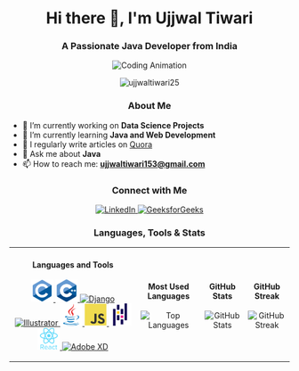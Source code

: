 <h1 align="center">Hi there 👋, I'm Ujjwal Tiwari</h1>
<h3 align="center">A Passionate Java Developer from India</h3>

<p align="center">
  <img src="https://cdn.hashnode.com/res/hashnode/image/upload/v1683700802583/872218de-7763-4505-b028-d6b02add66c7.gif?w=1600&h=840&fit=crop&crop=entropy&auto=format,compress&gif-q=60&format=webm" alt="Coding Animation" width="100%" height="auto" style="max-height: 312px; object-fit: cover;" />
</p>


<p align="center">
  <img src="https://komarev.com/ghpvc/?username=ujjwaltiwari25&label=Profile%20views&color=0e75b6&style=flat" alt="ujjwaltiwari25" />
</p>

<h3 align="center">About Me</h3>

- 🔭 I’m currently working on **Data Science Projects**
- 🌱 I’m currently learning **Java and Web Development**
- 📝 I regularly write articles on [Quora](https://www.quora.com/profile/Ujjwal-Tiwari-129)
- 💬 Ask me about **Java**
- 📫 How to reach me: **ujjwaltiwari153@gmail.com**

<h3 align="center">Connect with Me</h3>
<p align="center">
  <a href="https://linkedin.com/in/ujjwal.tiwari_25" target="_blank">
    <img src="https://raw.githubusercontent.com/rahuldkjain/github-profile-readme-generator/master/src/images/icons/Social/linked-in-alt.svg" alt="LinkedIn" height="30" width="40" />
  </a>
  <a href="https://auth.geeksforgeeks.org/user/ujjwaltiwari153" target="_blank">
    <img src="https://raw.githubusercontent.com/rahuldkjain/github-profile-readme-generator/master/src/images/icons/Social/geeks-for-geeks.svg" alt="GeeksforGeeks" height="30" width="40" />
  </a>
</p>

<h3 align="center">Languages, Tools & Stats</h3>

<table align="center">
  <tr>
    <td align="center">
      <h4>Languages and Tools</h4>
      <p>
        <a href="https://www.cprogramming.com/" target="_blank" rel="noreferrer">
          <img src="https://raw.githubusercontent.com/devicons/devicon/master/icons/c/c-original.svg" alt="C" width="40" height="40" />
        </a>
        <a href="https://www.w3schools.com/cpp/" target="_blank" rel="noreferrer">
          <img src="https://raw.githubusercontent.com/devicons/devicon/master/icons/cplusplus/cplusplus-original.svg" alt="C++" width="40" height="40" />
        </a>
        <a href="https://www.djangoproject.com/" target="_blank" rel="noreferrer">
          <img src="https://cdn.worldvectorlogo.com/logos/django.svg" alt="Django" width="40" height="40" />
        </a>
        <a href="https://www.adobe.com/in/products/illustrator.html" target="_blank" rel="noreferrer">
          <img src="https://www.vectorlogo.zone/logos/adobe_illustrator/adobe_illustrator-icon.svg" alt="Illustrator" width="40" height="40" />
        </a>
        <a href="https://www.java.com" target="_blank" rel="noreferrer">
          <img src="https://raw.githubusercontent.com/devicons/devicon/master/icons/java/java-original.svg" alt="Java" width="40" height="40" />
        </a>
        <a href="https://developer.mozilla.org/en-US/docs/Web/JavaScript" target="_blank" rel="noreferrer">
          <img src="https://raw.githubusercontent.com/devicons/devicon/master/icons/javascript/javascript-original.svg" alt="JavaScript" width="40" height="40" />
        </a>
        <a href="https://pandas.pydata.org/" target="_blank" rel="noreferrer">
          <img src="https://raw.githubusercontent.com/devicons/devicon/2ae2a900d2f041da66e950e4d48052658d850630/icons/pandas/pandas-original.svg" alt="Pandas" width="40" height="40" />
        </a>
        <a href="https://reactjs.org/" target="_blank" rel="noreferrer">
          <img src="https://raw.githubusercontent.com/devicons/devicon/master/icons/react/react-original-wordmark.svg" alt="React" width="40" height="40" />
        </a>
        <a href="https://www.adobe.com/products/xd.html" target="_blank" rel="noreferrer">
          <img src="https://cdn.worldvectorlogo.com/logos/adobe-xd.svg" alt="Adobe XD" width="40" height="40" />
        </a>
      </p>
    </td>
    <td align="center">
      <h4>Most Used Languages</h4>
      <p>
        <img src="https://github-readme-stats.vercel.app/api/top-langs?username=ujjwaltiwari25&show_icons=true&locale=en&layout=compact" alt="Top Languages" />
      </p>
    </td>
    <td align="center">
      <h4>GitHub Stats</h4>
      <p>
        <img src="https://github-readme-stats.vercel.app/api?username=ujjwaltiwari25&show_icons=true&locale=en" alt="GitHub Stats" />
      </p>
    </td>
    <td align="center">
      <h4>GitHub Streak</h4>
      <p>
        <img src="https://github-readme-streak-stats.herokuapp.com/?user=ujjwaltiwari25&" alt="GitHub Streak" />
      </p>
    </td>
  </tr>
</table>
